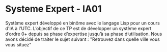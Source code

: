 # Systeme Expert - IA01

Système expert développé en binôme avec le langage Lisp pour un cours d'IA à l'UTC.
L’objectif de ce TP est de développer un système expert d’ordre 0+ depuis sa phase d’expertise jusqu’à sa phase d’utilisation.
Nous avons décidé de traiter le sujet suivant : "Retrouvez dans quelle ville vous vous situez"
